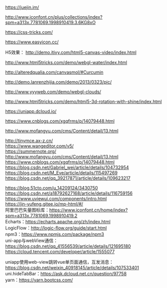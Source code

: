 <https://juejin.im/>  

<http://www.iconfont.cn/plus/collections/index?spm=a313x.7781069.1998910419.3.6KG8xO>  

<https://css-tricks.com/>  

<https://www.easyicon.cc/>  

H5效果：
<http://demo.itivy.com/html5-canvas-video/index.html>  

<http://www.html5tricks.com/demo/webgl-water/index.html>  

<http://alteredqualia.com/canvasmol/#Curcumin>  

<http://demo.lanrenzhijia.com/demo/2013/0323/pic/>  

<http://www.yyyweb.com/demo/webgl-clouds/>  

<http://www.html5tricks.com/demo/html5-3d-rotation-with-shine/index.html>

<https://uniapp.dcloud.io/>  

<https://www.cnblogs.com/xgqfrms/p/14079448.html>

<http://www.mofangyu.com/cms/Content/detail/13.html>

<http://tinymce.ax-z.cn/>  
<https://www.wangeditor.com/v5/>  
<https://summernote.org/>  
<http://www.mofangyu.com/cms/Content/detail/13.html>  
<https://www.cnblogs.com/xgqfrms/p/14079448.html>  
<https://blog.csdn.net/Gabriel_wei/article/details/104732954>  
<https://blog.csdn.net/M_Eve/article/details/115497269>  
<https://blog.csdn.net/qq_39217871/article/details/109623217>

<https://blog.51cto.com/u_14209124/3430750>  
<https://blog.csdn.net/a18792627168/article/details/116759156>
<https://www.uviewui.com/components/intro.html>  
<https://jin-yufeng.gitee.io/mp-html/#/>  
阿里巴巴矢量图标库：<https://www.iconfont.cn/home/index?spm=a313x.7781069.1998910419.2>  
Echarts：<https://echarts.apache.org/zh/index.html>  
LogicFlow：<http://logic-flow.org/guide/start.html>  
npm3：<https://www.npmjs.com/package/npm3>  
uni-app与webView通信：<https://blog.csdn.net/qq_41556539/article/details/121695180>  
<https://cloud.tencent.com/developer/article/1555077>

uniapp使用web-view跳转vue单页面通信，互发消息：<https://blog.csdn.net/weixin_40918145/article/details/107533401>  
uni.hideTabBar：<https://ask.dcloud.net.cn/question/97758>  
yarn：https://yarn.bootcss.com/

